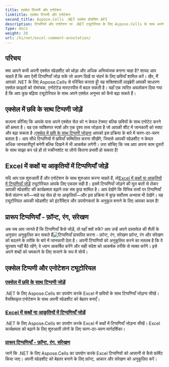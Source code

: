 ```yaml
---
title: एक्सेल टिप्पणी और एनोटेशन
linktitle: एक्सेल टिप्पणी और एनोटेशन
second_title: Aspose.Cells .NET एक्सेल प्रोसेसिंग API
description: टिप्पणियों और एनोटेशन पर .NET ट्यूटोरियल के लिए Aspose.Cells के साथ अपने एक्सेल कौशल को बढ़ाएं, जिसमें आपकी स्प्रेडशीट को समृद्ध करने के लिए चरण-दर-चरण मार्गदर्शिकाएं शामिल हैं।
type: docs
weight: 20
url: /hi/net/excel-comment-annotation/
---
```

## परिचय

क्या आपने कभी अपनी एक्सेल स्प्रेडशीट को थोड़ा और अधिक अभिव्यंजक बनाना चाहा है? शायद आप चाहते हैं कि आप ऐसी टिप्पणियाँ जोड़ सकें जो अलग दिखें या संदर्भ के लिए छवियाँ शामिल करें। खैर, मैं आपको .NET के लिए Aspose.Cells से परिचित कराता हूँ! यह शक्तिशाली लाइब्रेरी आपकी साधारण एक्सेल फ़ाइलों को रोमांचक, एनोटेटेड मास्टरपीस में बदल सकती है। यहाँ एक त्वरित अवलोकन दिया गया है कि आप कुछ बढ़िया ट्यूटोरियल के साथ अपने एक्सेल अनुभव को कैसे बढ़ा सकते हैं।

## एक्सेल में छवि के साथ टिप्पणी जोड़ें

 कल्पना कीजिए कि आपके पास अपने एक्सेल सेल को न केवल टेक्स्ट बल्कि छवियों के साथ एनोटेट करने की क्षमता है। यह एक व्यक्तिगत स्पर्श और एक दृश्य तत्व जोड़ता है जो आपकी शीट में जानकारी को स्पष्ट और बढ़ा सकता है।[एक्सेल में छवि के साथ टिप्पणी जोड़ना](./add-comment-with-image-excel/) आपको इस प्रक्रिया के बारे में चरण-दर-चरण बताता है। आप सीधे टिप्पणियों में छवियाँ सम्मिलित करना सीखेंगे, जिससे आपकी स्प्रेडशीट न केवल अधिक जानकारीपूर्ण बनेगी बल्कि दिखने में भी आकर्षक लगेगी। ज़रा सोचिए कि जब आप अपना काम दूसरों के साथ साझा कर रहे हों तो स्क्रीनशॉट या लोगो कितना प्रभावी हो सकता है!

## Excel में कक्षों या आकृतियों में टिप्पणियाँ जोड़ें

 यदि आप एक शुरुआती हैं और एनोटेशन के साथ शुरुआत करना चाहते हैं, तो[Excel में कक्षों या आकृतियों में टिप्पणियाँ जोड़ें](./add-comments-to-cells-or-shapes-excel/) ट्यूटोरियल आपके लिए एकदम सही है। इसमें टिप्पणियाँ जोड़ने की मूल बातों से लेकर आपकी स्प्रेडशीट की कार्यक्षमता बढ़ाने तक सब कुछ शामिल है। आप देखेंगे कि विभिन्न तत्वों पर टिप्पणियाँ कैसे संलग्न करें—चाहे वह सेल हो या आकृतियाँ—और इस प्रक्रिया में कुछ सर्वोत्तम अभ्यास भी देखेंगे। यह ट्यूटोरियल आपकी स्प्रेडशीट को इंटरैक्टिव और उपयोगकर्ता के अनुकूल बनाने के लिए आपका कदम है!

## प्रारूप टिप्पणियाँ - फ़ॉन्ट, रंग, संरेखण

 अब जब आप जानते हैं कि टिप्पणियाँ कैसे जोड़ें, तो वहाँ क्यों रुकें? आप उन्हें अपने दस्तावेज़ की शैली के अनुसार अनुकूलित कर सकते हैं![टिप्पणियाँ प्रारूपित करना - फ़ॉन्ट, रंग, संरेखण](./format-comments-font-color-alignment/) फ़ॉन्ट, रंग और संरेखण को बदलने के तरीके के बारे में जानकारी देता है। अपनी टिप्पणियों को अनुकूलित करने का मतलब है कि वे चुपचाप नहीं बैठे रहेंगे; वे ध्यान आकर्षित करेंगे और सही संदेश को आकर्षक तरीके से व्यक्त करेंगे। इसे अपने शब्दों को चमकाने के लिए सजाने के रूप में सोचें।

## एक्सेल टिप्पणी और एनोटेशन ट्यूटोरियल
### [एक्सेल में छवि के साथ टिप्पणी जोड़ें](./add-comment-with-image-excel/)
.NET के लिए Aspose.Cells का उपयोग करके Excel में छवियों के साथ टिप्पणियाँ जोड़ना सीखें। वैयक्तिकृत एनोटेशन के साथ अपनी स्प्रेडशीट को बेहतर बनाएँ।
### [Excel में कक्षों या आकृतियों में टिप्पणियाँ जोड़ें](./add-comments-to-cells-or-shapes-excel/)
.NET के लिए Aspose.Cells का उपयोग करके Excel में कक्षों में टिप्पणियाँ जोड़ना सीखें। Excel कार्यक्षमता को बढ़ाने के लिए शुरुआती लोगों के लिए चरण-दर-चरण मार्गदर्शिका।
### [प्रारूप टिप्पणियाँ - फ़ॉन्ट, रंग, संरेखण](./format-comments-font-color-alignment/)
जानें कि .NET के लिए Aspose.Cells का उपयोग करके Excel टिप्पणियों को आसानी से कैसे फ़ॉर्मेट किया जाए। अपनी स्प्रेडशीट को बेहतर बनाने के लिए फ़ॉन्ट, आकार और संरेखण को अनुकूलित करें।